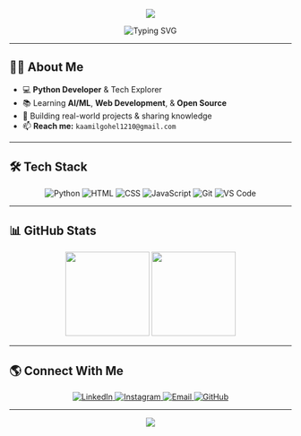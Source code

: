 <!-- 🎨 Gradient Wave Header -->
<p align="center">
  <img src="https://capsule-render.vercel.app/api?type=waving&color=0:58A6FF,100:FF6EC7&height=180&section=header&text=Kaamil%20Gohel&fontSize=45&fontColor=ffffff&animation=fadeIn" />
</p>

<!-- ✨ Typing Animation -->
<p align="center">
  <img src="https://readme-typing-svg.herokuapp.com?font=Fira+Code&weight=600&duration=2500&pause=700&color=58A6FF&center=true&vCenter=true&multiline=true&width=500&height=80&lines=Python+Developer;AI+%26+ML+Enthusiast;Web+Developer;Always+Learning..." alt="Typing SVG" />
</p>

---

## 🧑‍💻 About Me  
- 💻 **Python Developer** & Tech Explorer  
- 📚 Learning **AI/ML**, **Web Development**, & **Open Source**  
- 🚀 Building real-world projects & sharing knowledge  
- 📫 **Reach me:** `kaamilgohel1210@gmail.com`

---

## 🛠️ Tech Stack
<p align="center">
  <img src="https://img.icons8.com/color/48/python.png" title="Python" alt="Python"/>
  <img src="https://img.icons8.com/color/48/html-5.png" title="HTML5" alt="HTML"/>
  <img src="https://img.icons8.com/color/48/css3.png" title="CSS3" alt="CSS"/>
  <img src="https://img.icons8.com/color/48/javascript.png" title="JavaScript" alt="JavaScript"/>
  <img src="https://img.icons8.com/color/48/git.png" title="Git" alt="Git"/>
  <img src="https://img.icons8.com/color/48/visual-studio-code-2019.png" title="VS Code" alt="VS Code"/>
</p>

---

## 📊 GitHub Stats
<p align="center">
  <img src="https://github-readme-stats.vercel.app/api?username=Kaamil1206&show_icons=true&theme=tokyonight&hide_border=true" height="150"/>
  <img src="https://github-readme-streak-stats.herokuapp.com?user=Kaamil1206&theme=tokyonight&hide_border=true" height="150"/>
</p>

---

## 🌎 Connect With Me  
<p align="center">
  <a href="https://linkedin.com/in/kaamil-gohel-693933374" target="_blank">
    <img src="https://img.icons8.com/fluent/48/linkedin.png" alt="LinkedIn"/>
  </a>
  <a href="https://instagram.com/gohelkaamil" target="_blank">
    <img src="https://img.icons8.com/fluent/48/instagram-new.png" alt="Instagram"/>
  </a>
  <a href="mailto:kaamilgohel1210@gmail.com" target="_blank">
    <img src="https://img.icons8.com/fluent/48/gmail.png" alt="Email"/>
  </a>
  <a href="https://github.com/Kaamil1206" target="_blank">
    <img src="https://img.icons8.com/fluent/48/github.png" alt="GitHub"/>
  </a>
</p>

---

<!-- 🎨 Footer -->
<p align="center">
  <img src="https://capsule-render.vercel.app/api?type=waving&color=0:FF6EC7,100:58A6FF&height=120&section=footer"/>
</p>
